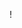 ! [](https://3881f3f3-a-ab15346e-s-sites.googlegroups.com/a/umich.edu/the-lauring-lab/lab-members/shawn%20website.png?attachauth=ANoY7crYwozgXeDsN5AuBAxDrZSTeqXTtQC1auUfWvCdTZk9UrHwWnHc--q3x_rGI8nE2kE8koLbdQF41Xg_VAYhaUE77aBjv9oWL5xU7LzIv_HkqNzHsSGJugmgGF_9ibQ-YmVzj3COtmqG7or1mZE-m8ckGKL6wsxUObYuWGFSfonK0-lSMQL0dxS_7L1HTNhYQmAcKj9pF2Z4NHZPrOpM3z95_ClLVVbeT_V23IQzJzaDiT313C8%3D&attredirects=0)
